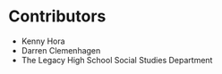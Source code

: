 # Contributors
- Kenny Hora
- Darren Clemenhagen
- The Legacy High School Social Studies Department
